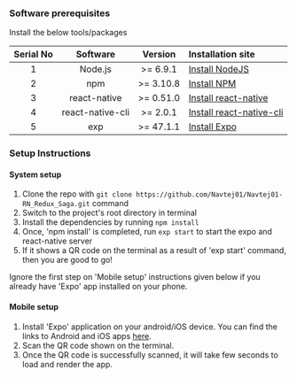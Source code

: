 ### Software prerequisites

Install the below tools/packages

| Serial No   | Software           | Version   | Installation site |
| :---------: | :----------------: | :-------: | :---------------- |
| 1           | Node.js            | >= 6.9.1  | [Install NodeJS](https://nodejs.org/en/download/) |
| 2           | npm                | >= 3.10.8 | [Install NPM](https://www.npmjs.com/get-npm)      |
| 3           | react-native       | >= 0.51.0 | [Install react-native](https://www.npmjs.com/package/react-native) |
| 4           | react-native-cli   | >= 2.0.1  | [Install react-native-cli](https://www.npmjs.com/package/react-native-cli) |
| 5           | exp                | >= 47.1.1 | [Install Expo](https://www.npmjs.com/package/exp) |


### Setup Instructions

#### System setup
1. Clone the repo with `git clone https://github.com/Navtej01/Navtej01-RN_Redux_Saga.git` command
2. Switch to the project's root directory in terminal
3. Install the dependencies by running `npm install`
4. Once, 'npm install' is completed, run `exp start` to start the expo and react-native server
5. If it shows a QR code on the terminal as a result of 'exp start' command, then you are good to go!


Ignore the first step on 'Mobile setup' instructions given below if you already have 'Expo' app installed on your phone.

#### Mobile setup
1. Install 'Expo' application on your android/iOS device. You can find the links to Android and iOS apps [here](https://expo.io/tools#client).
2. Scan the QR code shown on the terminal.
3. Once the QR code is successfully scanned, it will take few seconds to load and render the app.